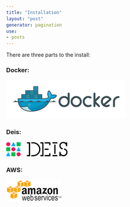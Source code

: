 ```yaml
---
title: "Installation"
layout: "post"
generator: pagination
use:
- posts
---
```


There are three parts to the install:

### Docker:  
<a href="/installing-docker"><img src="/images/docker.png" alt="Docker"></a>

### Deis:  
<a href="/installing-deis"><img src="/images/deis.png" alt="Deis"></a>

### AWS:  
<a href="/installing-aws-tools"><img src="/images/aws.png" alt="AWS"></a>

